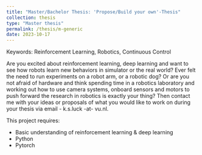 ```yaml
---
title: "Master/Bachelor Thesis: 'Propose/Build your own'-Thesis"
collection: thesis
type: "Master thesis"
permalink: /thesis/m-generic
date: 2023-10-17
---
```

Keywords: Reinforcement Learning, Robotics, Continuous Control

 Are you excited about reinforcement learning, deep learning and want to see how robots learn new behaviors in simulator or the real world? Ever felt the need to run experiments on a robot arm, or a robotic dog? Or are you not afraid of hardware and think spending time in a robotics laboratory and working out how to use camera systems, onboard sensors and motors to push forward the research in robotics is exactly your thing? Then contact me with your ideas or proposals of what you would like to work on during your thesis via email - k.s.luck -at- vu.nl.

This project requires:
 - Basic understanding of reinforcement learning & deep learning
 - Python
 - Pytorch

